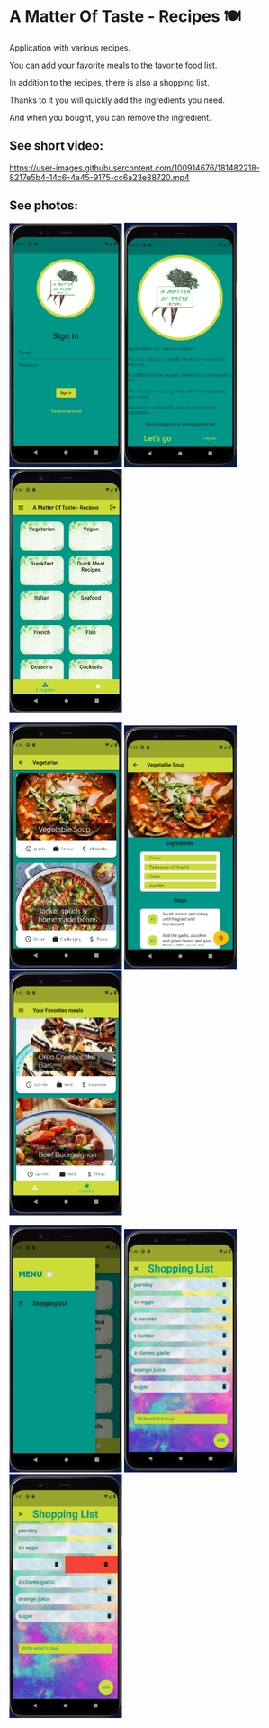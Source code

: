 # A Matter Of Taste - Recipes 🍽


Application with various recipes.

You can add your favorite meals to the favorite food list.

In addition to the recipes, there is also a shopping list.

Thanks to it you will quickly add the ingredients you need. 

And when you bought, you can remove the ingredient.


## See short video:


https://user-images.githubusercontent.com/100914676/181482218-8217e5b4-14c6-4a45-9175-cc6a23e88720.mp4


## See photos:

<img src="assets/images/image8.png" width=200>    <img src="assets/images/image9.png" width=200>   <img src="assets/images/image1.png" width=200>

<img src="assets/images/image2.png" width=200>    <img src="assets/images/image3.png" width=200>   <img src="assets/images/image4.png" width=200>

<img src="assets/images/image5.png" width=200>    <img src="assets/images/image6.png" width=200>   <img src="assets/images/image7.png" width=200>  
